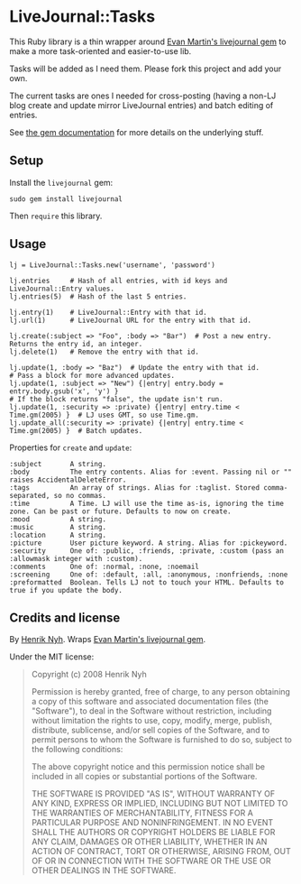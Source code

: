 # LiveJournal::Tasks

This Ruby library is a thin wrapper around [Evan Martin's livejournal gem](http://neugierig.org/software/livejournal/ruby/) to make a more task-oriented and easier-to-use lib.

Tasks will be added as I need them. Please fork this project and add your own.

The current tasks are ones I needed for cross-posting (having a non-LJ blog create and update mirror LiveJournal entries) and batch editing of entries.

See [the gem documentation](http://neugierig.org/software/livejournal/ruby/doc/) for more details on the underlying stuff.


## Setup

Install the `livejournal` gem:

    sudo gem install livejournal
    
Then `require` this library.


## Usage

    lj = LiveJournal::Tasks.new('username', 'password')

    lj.entries     # Hash of all entries, with id keys and LiveJournal::Entry values.
    lj.entries(5)  # Hash of the last 5 entries.

    lj.entry(1)    # LiveJournal::Entry with that id.
    lj.url(1)      # LiveJournal URL for the entry with that id.

    lj.create(:subject => "Foo", :body => "Bar")  # Post a new entry. Returns the entry id, an integer.
    lj.delete(1)   # Remove the entry with that id.

    lj.update(1, :body => "Baz")  # Update the entry with that id.
    # Pass a block for more advanced updates.
    lj.update(1, :subject => "New") {|entry| entry.body = entry.body.gsub('x', 'y') }
    # If the block returns "false", the update isn't run.
    lj.update(1, :security => :private) {|entry| entry.time < Time.gm(2005) }  # LJ uses GMT, so use Time.gm.
    lj.update_all(:security => :private) {|entry| entry.time < Time.gm(2005) }  # Batch updates.


Properties for `create` and `update`:

    :subject       A string.
    :body          The entry contents. Alias for :event. Passing nil or "" raises AccidentalDeleteError.
    :tags          An array of strings. Alias for :taglist. Stored comma-separated, so no commas.
    :time          A Time. LJ will use the time as-is, ignoring the time zone. Can be past or future. Defaults to now on create.
    :mood          A string.
    :music         A string.
    :location      A string.
    :picture       User picture keyword. A string. Alias for :pickeyword.
    :security      One of: :public, :friends, :private, :custom (pass an :allowmask integer with :custom).
    :comments      One of: :normal, :none, :noemail
    :screening     One of: :default, :all, :anonymous, :nonfriends, :none
    :preformatted  Boolean. Tells LJ not to touch your HTML. Defaults to true if you update the body.


## Credits and license

By [Henrik Nyh](http://henrik.nyh.se/). Wraps [Evan Martin's livejournal gem](http://neugierig.org/software/livejournal/ruby/).

Under the MIT license:

>  Copyright (c) 2008 Henrik Nyh
>
>  Permission is hereby granted, free of charge, to any person obtaining a copy
>  of this software and associated documentation files (the "Software"), to deal
>  in the Software without restriction, including without limitation the rights
>  to use, copy, modify, merge, publish, distribute, sublicense, and/or sell
>  copies of the Software, and to permit persons to whom the Software is
>  furnished to do so, subject to the following conditions:
>
>  The above copyright notice and this permission notice shall be included in
>  all copies or substantial portions of the Software.
>
>  THE SOFTWARE IS PROVIDED "AS IS", WITHOUT WARRANTY OF ANY KIND, EXPRESS OR
>  IMPLIED, INCLUDING BUT NOT LIMITED TO THE WARRANTIES OF MERCHANTABILITY,
>  FITNESS FOR A PARTICULAR PURPOSE AND NONINFRINGEMENT. IN NO EVENT SHALL THE
>  AUTHORS OR COPYRIGHT HOLDERS BE LIABLE FOR ANY CLAIM, DAMAGES OR OTHER
>  LIABILITY, WHETHER IN AN ACTION OF CONTRACT, TORT OR OTHERWISE, ARISING FROM,
>  OUT OF OR IN CONNECTION WITH THE SOFTWARE OR THE USE OR OTHER DEALINGS IN
>  THE SOFTWARE.
